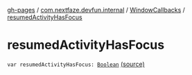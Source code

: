 [gh-pages](../../index.md) / [com.nextfaze.devfun.internal](../index.md) / [WindowCallbacks](index.md) / [resumedActivityHasFocus](./resumed-activity-has-focus.md)

# resumedActivityHasFocus

`var resumedActivityHasFocus: `[`Boolean`](https://kotlinlang.org/api/latest/jvm/stdlib/kotlin/-boolean/index.html) [(source)](https://github.com/NextFaze/dev-fun/tree/master/devfun/src/main/java/com/nextfaze/devfun/internal/WindowCallbacks.kt#L126)